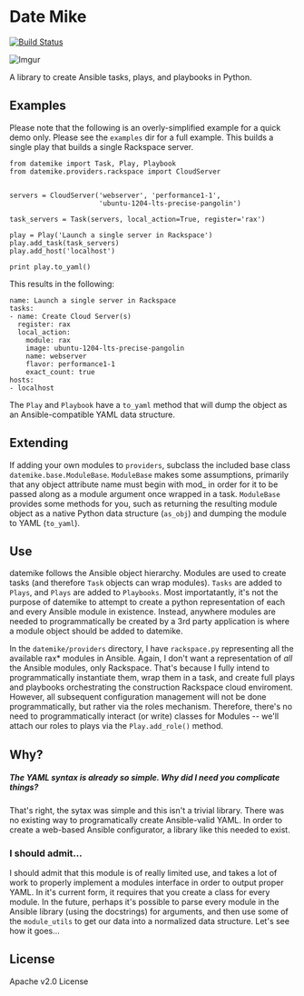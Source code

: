 # Date Mike

[![Build Status](https://drone.io/github.com/angstwad/datemike/status.png)](https://drone.io/github.com/angstwad/datemike/latest)

![Imgur](http://i.imgur.com/p2GywkM.png)

A library to create Ansible tasks, plays, and playbooks in Python.

## Examples
Please note that the following is an overly-simplified example for a quick demo only.  Please see the `examples` dir for a full example.  This builds a single play that builds a single Rackspace server.

```
from datemike import Task, Play, Playbook
from datemike.providers.rackspace import CloudServer


servers = CloudServer('webserver', 'performance1-1', 
                      'ubuntu-1204-lts-precise-pangolin')

task_servers = Task(servers, local_action=True, register='rax')

play = Play('Launch a single server in Rackspace')
play.add_task(task_servers)
play.add_host('localhost')

print play.to_yaml()
```
This results in the following:
```
name: Launch a single server in Rackspace
tasks:
- name: Create Cloud Server(s)
  register: rax
  local_action:
    module: rax
    image: ubuntu-1204-lts-precise-pangolin
    name: webserver
    flavor: performance1-1
    exact_count: true
hosts:
- localhost
```

The `Play` and `Playbook` have a `to_yaml` method that will dump the object as an Ansible-compatible YAML data structure.


## Extending

If adding your own modules to `providers`, subclass the included base class `datemike.base.ModuleBase`.  `ModuleBase` makes some assumptions, primarily that any object attribute name must begin with mod_ in order for it to be passed along as a module argument once wrapped in a task.  `ModuleBase` provides some methods for you, such as returning the resulting module object as a native Python data structure (`as_obj`) and dumping the module to YAML (`to_yaml`).

## Use

datemike follows the Ansible object hierarchy.  Modules are used to create tasks (and therefore `Task` objects can wrap modules).  `Tasks` are added to `Plays`, and `Plays` are added to `Playbooks`.  Most importatantly, it's not the purpose of datemike to attempt to create a python representation of each and every Ansible module in existence.  Instead, anywhere modules are needed to programmatically be created by a 3rd party application is where a module object should be added to datemike.

In the `datemike/providers` directory, I have `rackspace.py` representing all the available rax* modules in Ansible.  Again, I don't want a representation of *all* the Ansible modules, only Rackspace.  That's because I fully intend to programmatically instantiate them, wrap them in a task, and create full plays and playbooks orchestrating the construction Rackspace cloud enviroment.  However, all subsequent configuration management will not be done programmatically, but rather via the roles mechanism.  Therefore, there's no need to programmatically interact (or write) classes for Modules -- we'll attach our roles to plays via the `Play.add_role()` method.

## Why?

##### The YAML syntax is already so simple.  Why did I need you complicate things?
That's right, the sytax was simple and this isn't a trivial library.  There was no existing way to programatically create Ansible-valid YAML.  In order to create a web-based Ansible configurator, a library like this needed to exist.

### I should admit…

I should admit that this module is of really limited use, and takes a lot of work to properly implement a modules interface in order to output proper YAML.  In it's current form, it requires that you create a class for every module.  In the future, perhaps it's possible to parse every module in the Ansible library (using the docstrings) for arguments, and then use some of the `module_utils` to get our data into a normalized data structure.  Let's see how it goes… 

## License

Apache v2.0 License


